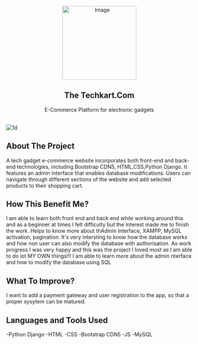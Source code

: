 

<p align="center">
  <img src="https://github.com/amal-jith/ecom/assets/123450863/750dfdb1-bae8-4132-9e89-24d68aa740f0" alt="Image" width="200" height="200">
</p>
<p align="center">
  <h2 align="center">The Techkart.Com</h2>
  <p align="center">
    E-Commerce Platform for electronic gadgets
    <br/>
    <br/>
  </p>
</p>

![1d](https://github.com/amal-jith/ecom/assets/123450863/9aff0e6a-d0f9-4f0f-8dad-d164cd824cb2)

## About The Project
A tech gadget e-commerce website incorporates both front-end and back-end technologies, including Bootstrap CDN5, HTML,CSS,Python Django. It features an admin interface that enables database modifications. 
Users can navigate through different sections of the website and add selected products to their shopping cart. 

## How This Benefit Me?
I am able to learn both front end and back end while working around this and as a beginner at times I felt difficulty but the interest made me to finish the work. Helps to know more about thAdmin Interface, XAMPP, MySQL activation, pagination. It's very intersting to know how the database works and how non user can also modify the database with authorisation.
As work progress I was very happy and this was the project I loved most as I am able to do lot MY OWN things!!! I am able to learn more about the admin nterface and how to modify the database using SQL

## What To Improve?
I want to add a payment gateway and user registration to the app, so that a proper sysytem can be matured.

## Languages and Tools Used
-Python Django
-HTML
-CSS
-Bootstrap CDN5
-JS
-MySQL

